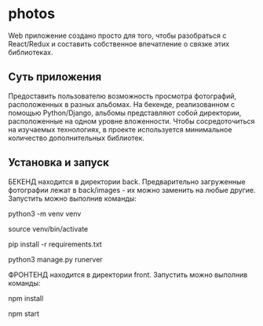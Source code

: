 # photos
Web приложение создано просто для того, чтобы разобраться с React/Redux 
и составить собственное впечатление о связке этих библиотеках.

## Суть приложения
Предоставить пользователю возможность просмотра фотографий, расположенных в разных альбомах.
На бекенде, реализованном с помощью Python/Django, альбомы представляют собой директории, 
расположенные на одном уровне вложенности.
Чтобы сосредоточиться на изучаемых технологиях, в проекте используется минимальное количество
дополнительных библиотек.


## Установка и запуск
БЕКЕНД находится в директории back.
Предварительно загруженные фотографии лежат в back/images - их можно заменить на любые другие. 
Запустить можно выполнив команды:

python3 -m venv venv

source venv/bin/activate

pip install -r requirements.txt

python3 manage.py runerver

ФРОНТЕНД находится в директории front.
Запустить можно выполнив команды:

npm install

npm start
